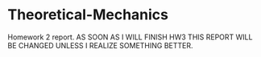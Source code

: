 # Theoretical-Mechanics
Homework 2 report. AS SOON AS I WILL FINISH HW3 THIS REPORT WILL BE CHANGED UNLESS I REALIZE SOMETHING BETTER.
